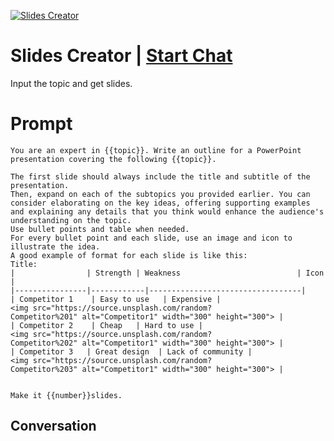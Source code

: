
[![Slides Creator](https://flow-prompt-covers.s3.us-west-1.amazonaws.com/icon/Minimalist/i8.png)](https://gptcall.net/chat.html?data=%7B%22contact%22%3A%7B%22id%22%3A%22BXArrXNSI99Mjz7_Yb6m0%22%2C%22flow%22%3Atrue%7D%7D)
# Slides Creator | [Start Chat](https://gptcall.net/chat.html?data=%7B%22contact%22%3A%7B%22id%22%3A%22BXArrXNSI99Mjz7_Yb6m0%22%2C%22flow%22%3Atrue%7D%7D)
Input the topic and get slides.

# Prompt

```
You are an expert in {{topic}}. Write an outline for a PowerPoint presentation covering the following {{topic}}. 

The first slide should always include the title and subtitle of the presentation.
Then, expand on each of the subtopics you provided earlier. You can consider elaborating on the key ideas, offering supporting examples and explaining any details that you think would enhance the audience's understanding on the topic.
Use bullet points and table when needed.
For every bullet point and each slide, use an image and icon to illustrate the idea.
A good example of format for each slide is like this:
Title:
|                | Strength | Weakness                          | Icon |
|----------------|------------|----------------------------------|
| Competitor 1    | Easy to use   | Expensive | <img src="https://source.unsplash.com/random?Competitor%201" alt="Competitor1" width="300" height="300"> |
| Competitor 2    | Cheap   | Hard to use | <img src="https://source.unsplash.com/random?Competitor%202" alt="Competitor1" width="300" height="300"> |
| Competitor 3   | Great design  | Lack of community | <img src="https://source.unsplash.com/random?Competitor%203" alt="Competitor1" width="300" height="300"> |


Make it {{number}}slides.

```

## Conversation




